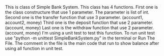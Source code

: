 This is class of Simple Bank System.
This class has 4 functions.
First one is the class constructure that use 1 parameter. The parameter is list of int.
Second one is the transfer function that use 3 parameter. (account1, account2, money)
Third one is the deposit function that use 2 parameter. (account, money)
Last one is the withdraw function that use 2 parameter. (account, money)
I'm using a unit test to test this function.
To run unit test use "python -m unittest SimpleBankSystem.py" in the terminal or Run The File.
The comment in the file is the main code that run to show balance after using all function in unit test.
